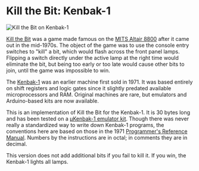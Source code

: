 # Kill the Bit: Kenbak-1 

![Kill the Bit on Kenbak-1](Kenbak_KillTheBit.gif)

[Kill the Bit](https://altairclone.com/downloads/killbits.pdf) was a game made famous on the [MITS Altair 8800](https://en.wikipedia.org/wiki/Altair_8800) after it came out in the mid-1970s. The object of the game was to use the console entry switches to "kill" a bit, which would flash across the front panel lamps. Flipping a switch directly under the active lamp at the right time would eliminate the bit, but being too early or too late would cause other bits to join, until the game was impossible to win.

The [Kenbak-1](https://en.wikipedia.org/wiki/Kenbak-1) was an earlier machine first sold in 1971. It was based entirely on shift registers and logic gates since it slightly predated available microprocessors and RAM. Original machines are rare, but emulators and Arduino-based kits are now available.

This is an implementation of Kill the Bit for the Kenbak-1. It is 30 bytes long and has been tested on a [µKenbak-1 emulator kit](https://adwaterandstir.com/kenbak/). Though there was never really a standardized way to write down Kenbak-1 programs, the conventions here are based on those in the 1971 [Programmer's Reference Manual](http://kenbak-1.net/index_files/PRM.pdf). Numbers by the instructions are in octal; in comments they are in decimal.

This version does not add additional bits if you fail to kill it. If you win, the Kenbak-1 lights all lamps.